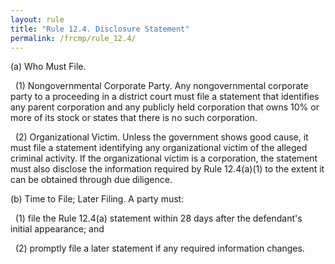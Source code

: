 ```yaml
---
layout: rule
title: "Rule 12.4. Disclosure Statement"
permalink: /frcmp/rule_12.4/
---
```


(a) Who Must File.


&nbsp;&nbsp;(1) Nongovernmental Corporate Party. Any nongovernmental corporate party to a proceeding in a district court must file a statement that identifies any parent corporation and any publicly held corporation that owns 10% or more of its stock or states that there is no such corporation.


&nbsp;&nbsp;(2) Organizational Victim. Unless the government shows good cause, it must file a statement identifying any organizational victim of the alleged criminal activity. If the organizational victim is a corporation, the statement must also disclose the information required by Rule 12.4(a)(1) to the extent it can be obtained through due diligence.


(b) Time to File; Later Filing. A party must:


&nbsp;&nbsp;(1) file the Rule 12.4(a) statement within 28 days after the defendant's initial appearance; and


&nbsp;&nbsp;(2) promptly file a later statement if any required information changes.